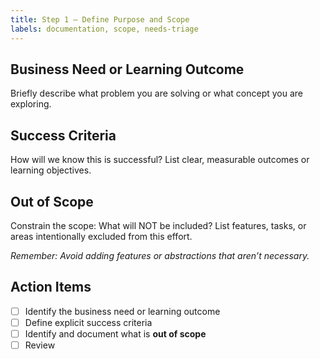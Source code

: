 ```yaml
---
title: Step 1 — Define Purpose and Scope
labels: documentation, scope, needs-triage
---
```


## Business Need or Learning Outcome

Briefly describe what problem you are solving or what concept you are exploring.

## Success Criteria

How will we know this is successful? List clear, measurable outcomes or learning objectives.

## Out of Scope

Constrain the scope: What will NOT be included? List features, tasks, or areas intentionally excluded from this effort.

_Remember: Avoid adding features or abstractions that aren’t necessary._

## Action Items

- [ ] Identify the business need or learning outcome
- [ ] Define explicit success criteria
- [ ] Identify and document what is **out of scope**
- [ ] Review
